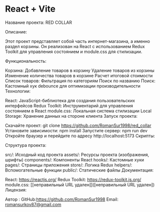 # React + Vite

Название проекта: RED COLLAR

Описание:

Этот проект представляет собой часть интернет-магазина, а именно раздел корзины. Он реализован на React с использованием Redux Toolkit для управления состоянием и module.css для стилизации.

Функциональность:

Корзина:
Добавление товаров в корзину
Удаление товаров из корзины
Изменение количества товаров в корзине
Расчет итоговой стоимости
Список товаров:
Фильтрация по категориям
Поиск по названию
Поиск:
Кастомный хук debounce для оптимизации производительности
Технологии:

React: JavaScript-библиотека для создания пользовательских интерфейсов
Redux Toolkit: Инструментарий для управления состоянием в React
module.css: Локальная система стилизации
Local Storage: Хранение данных на стороне клиента
Запуск проекта:

Скачайте проект: git clone https://github.com/RomanSur1998/red_collar
Установите зависимости: npm install
Запустите сервер: npm run dev
Откройте браузер и перейдите по адресу http://localhost:5173
Скрипты:

Структура проекта:

src/: Исходный код проекта
assets/: Ресурсы проекта (изображения, шрифты)
components/: Компоненты React
hooks/: Кастомные хуки
pages/: Страницы приложения
store/: Логика Redux
helpers/: Вспомогательные функции
public/: Статические файлы
Документация:

React: https://reactjs.org/
Redux Toolkit: https://redux-toolkit.js.org/
module.css: [[неправильный URL удален]]([неправильный URL удален])
Лицензия:

Автор :
GitHub:https://github.com/RomanSur1998
Email: romansurkov87@gmail.com
